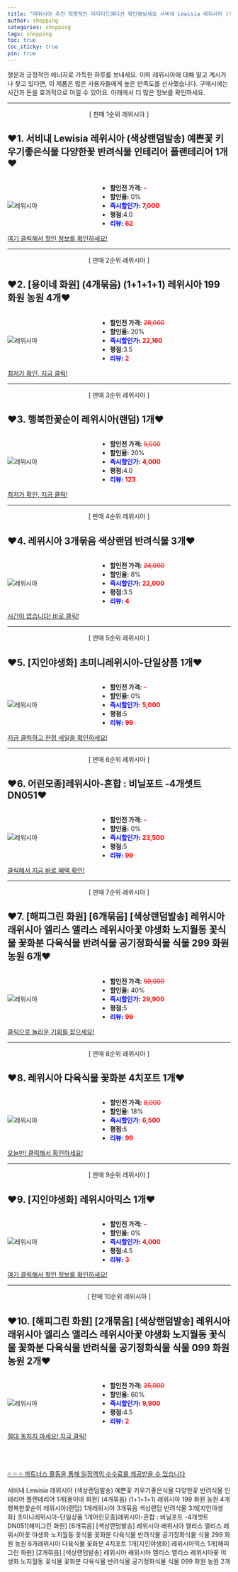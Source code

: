 ```yaml
---
title: "레위시아 추천 혁명적인 리미티드에디션 확인해보세요 서비내 Lewisia 레위시아 (색상랜덤발송) 예쁜꽃"
author: shopping
categories: shopping
tags: shopping
toc: true
toc_sticky: true
pin: true
---
```

행운과 긍정적인 에너지로 가득한 하루를 보내세요. 이미 레위시아에 대해 알고 계시거나 찾고 있다면, 이 제품은 많은 사용자들에게 높은 만족도를 선사했습니다. 구매시에는 시간과 돈을 효과적으로 아낄 수 있어요. 아래에서 더 많은 정보를 확인하세요.

---
<p class="toplist" style="margin: 0 auto; display: block; width: fit-content;">[ 판매 1순위 레위시아 ]</p>

<h2><strong>❤️1. 서비내 Lewisia 레위시아 (색상랜덤발송) 예쁜꽃 키우기좋은식물 다양한꽃 반려식물 인테리어 플랜테리어 1개❤️</strong></h2>

<div style="display: flex; align-items: center;">
    <div style="flex: 0.4;">
        <img src="https://thumbnail7.coupangcdn.com/thumbnails/remote/230x230ex/image/vendor_inventory/e7d0/9916757aea91c6742f4cec63f04466cd2fbcb9c689cca79ffc378746f8f4.jpg" alt="레위시아" style="max-width: 100%;">
    </div>
    <div style="flex: 0.6; margin-left: 10px;">
        <ul>
            <li><strong>할인전 가격:</strong> <del style="color: red;">-</del></li>
            <li><strong>할인율:</strong> 0%</li>
            <li><span style='color:blue'><strong>즉시할인가:</strong></span> <span style='color:red'><strong>7,000</strong></span></li>
            <li><strong>평점:</strong>4.0</li>
            <li><span style='color:blue'><strong>리뷰:</strong></span> <span style='color:red'><strong>62</strong></span></li>
        </ul>
    </div>
</div>
<div class="center">
    <a href="https://selin100587001.github.io?lptag=AF9450613&subid=githubio&pageKey=7713544342&traceid=V0-153&itemId=20683026208&vendorItemId=87922737008" class="myButton">
        여기 클릭해서 할인 정보를 확인하세요!
    </a>
</div>


---
<p class="toplist" style="margin: 0 auto; display: block; width: fit-content;">[ 판매 2순위 레위시아 ]</p>

<h2><strong>❤️2. [용이네 화원] (4개묶음) (1+1+1+1) 레위시아 199 화원 농원 4개❤️</strong></h2>

<div style="display: flex; align-items: center;">
    <div style="flex: 0.4;">
        <img src="https://thumbnail8.coupangcdn.com/thumbnails/remote/230x230ex/image/vendor_inventory/6791/9edcaaf6a529b12b9886aac988333d80ca5ea17d1fb28ec959dcdb98088d.png" alt="레위시아" style="max-width: 100%;">
    </div>
    <div style="flex: 0.6; margin-left: 10px;">
        <ul>
            <li><strong>할인전 가격:</strong> <del style="color: red;">28,000</del></li>
            <li><strong>할인율:</strong> 20%</li>
            <li><span style='color:blue'><strong>즉시할인가:</strong></span> <span style='color:red'><strong>22,160</strong></span></li>
            <li><strong>평점:</strong>3.5</li>
            <li><span style='color:blue'><strong>리뷰:</strong></span> <span style='color:red'><strong>2</strong></span></li>
        </ul>
    </div>
</div>
<div class="center">
    <a href="https://selin100587001.github.io?lptag=AF9450613&subid=githubio&pageKey=8028809509&traceid=V0-153&itemId=22443062277&vendorItemId=89487324510" class="myButton">
        최저가 확인, 지금 클릭!
    </a>
</div>


---
<p class="toplist" style="margin: 0 auto; display: block; width: fit-content;">[ 판매 3순위 레위시아 ]</p>

<h2><strong>❤️3. 행복한꽃순이 레위시아(랜덤) 1개❤️</strong></h2>

<div style="display: flex; align-items: center;">
    <div style="flex: 0.4;">
        <img src="https://thumbnail7.coupangcdn.com/thumbnails/remote/230x230ex/image/vendor_inventory/e7d0/9916757aea91c6742f4cec63f04466cd2fbcb9c689cca79ffc378746f8f4.jpg" alt="레위시아" style="max-width: 100%;">
    </div>
    <div style="flex: 0.6; margin-left: 10px;">
        <ul>
            <li><strong>할인전 가격:</strong> <del style="color: red;">5,000</del></li>
            <li><strong>할인율:</strong> 20%</li>
            <li><span style='color:blue'><strong>즉시할인가:</strong></span> <span style='color:red'><strong>4,000</strong></span></li>
            <li><strong>평점:</strong>4.0</li>
            <li><span style='color:blue'><strong>리뷰:</strong></span> <span style='color:red'><strong>123</strong></span></li>
        </ul>
    </div>
</div>
<div class="center">
    <a href="https://selin100587001.github.io?lptag=AF9450613&subid=githubio&pageKey=330748136&traceid=V0-153&itemId=23561862748&vendorItemId=90587838371" class="myButton">
        최저가 확인, 지금 클릭!
    </a>
</div>


---
<p class="toplist" style="margin: 0 auto; display: block; width: fit-content;">[ 판매 4순위 레위시아 ]</p>

<h2><strong>❤️4. 레위시아 3개묶음 색상랜덤 반려식물 3개❤️</strong></h2>

<div style="display: flex; align-items: center;">
    <div style="flex: 0.4;">
        <img src="https://thumbnail10.coupangcdn.com/thumbnails/remote/230x230ex/image/vendor_inventory/ec84/d35fae80573c6188f3ba39f79b7c48484f0404a5e3ddfa7be12c0382bd9a.jpg" alt="레위시아" style="max-width: 100%;">
    </div>
    <div style="flex: 0.6; margin-left: 10px;">
        <ul>
            <li><strong>할인전 가격:</strong> <del style="color: red;">24,000</del></li>
            <li><strong>할인율:</strong> 8%</li>
            <li><span style='color:blue'><strong>즉시할인가:</strong></span> <span style='color:red'><strong>22,000</strong></span></li>
            <li><strong>평점:</strong>3.5</li>
            <li><span style='color:blue'><strong>리뷰:</strong></span> <span style='color:red'><strong>4</strong></span></li>
        </ul>
    </div>
</div>
<div class="center">
    <a href="https://selin100587001.github.io?lptag=AF9450613&subid=githubio&pageKey=7026518224&traceid=V0-153&itemId=17325511178&vendorItemId=84496199310" class="myButton">
        시간이 없습니다! 바로 클릭!
    </a>
</div>


---
<p class="toplist" style="margin: 0 auto; display: block; width: fit-content;">[ 판매 5순위 레위시아 ]</p>

<h2><strong>❤️5. [지인야생화] 초미니레위시아-단일상품 1개❤️</strong></h2>

<div style="display: flex; align-items: center;">
    <div style="flex: 0.4;">
        <img src="https://thumbnail9.coupangcdn.com/thumbnails/remote/230x230ex/image/vendor_inventory/4eea/6494db07391f3063657bf10d996246c2429b487d45fad0055376f2ac7f02.jpg" alt="레위시아" style="max-width: 100%;">
    </div>
    <div style="flex: 0.6; margin-left: 10px;">
        <ul>
            <li><strong>할인전 가격:</strong> <del style="color: red;">-</del></li>
            <li><strong>할인율:</strong> 0%</li>
            <li><span style='color:blue'><strong>즉시할인가:</strong></span> <span style='color:red'><strong>5,000</strong></span></li>
            <li><strong>평점:</strong>5</li>
            <li><span style='color:blue'><strong>리뷰:</strong></span> <span style='color:red'><strong>99</strong></span></li>
        </ul>
    </div>
</div>
<div class="center">
    <a href="https://selin100587001.github.io?lptag=AF9450613&subid=githubio&pageKey=8194182180&traceid=V0-153&itemId=23462936364&vendorItemId=90489610844" class="myButton">
        지금 클릭하고 한정 세일을 확인하세요!
    </a>
</div>


---
<p class="toplist" style="margin: 0 auto; display: block; width: fit-content;">[ 판매 6순위 레위시아 ]</p>

<h2><strong>❤️6. 어린모종]레위시아-혼합 : 비닐포트 -4개셋트 DN051❤️</strong></h2>

<div style="display: flex; align-items: center;">
    <div style="flex: 0.4;">
        <img src="https://thumbnail9.coupangcdn.com/thumbnails/remote/230x230ex/image/vendor_inventory/babe/df28a3a4f02c871d30ce6532a27fd1f40b8f69054a070007b67bbeda4e45.jpg" alt="레위시아" style="max-width: 100%;">
    </div>
    <div style="flex: 0.6; margin-left: 10px;">
        <ul>
            <li><strong>할인전 가격:</strong> <del style="color: red;">-</del></li>
            <li><strong>할인율:</strong> 0%</li>
            <li><span style='color:blue'><strong>즉시할인가:</strong></span> <span style='color:red'><strong>23,500</strong></span></li>
            <li><strong>평점:</strong>5</li>
            <li><span style='color:blue'><strong>리뷰:</strong></span> <span style='color:red'><strong>99</strong></span></li>
        </ul>
    </div>
</div>
<div class="center">
    <a href="https://selin100587001.github.io?lptag=AF9450613&subid=githubio&pageKey=7964714906&traceid=V0-153&itemId=22033142602&vendorItemId=89080476965" class="myButton">
        클릭해서 지금 바로 혜택 확인!
    </a>
</div>


---
<p class="toplist" style="margin: 0 auto; display: block; width: fit-content;">[ 판매 7순위 레위시아 ]</p>

<h2><strong>❤️7. [해피그린 화원] [6개묶음] [색상랜덤발송] 레위시아 래위시아 엘리스 앨리스 레위시아꽃 야생화 노지월동 꽃식물 꽃화분 다육식물 반려식물 공기정화식물 식물 299 화원 농원 6개❤️</strong></h2>

<div style="display: flex; align-items: center;">
    <div style="flex: 0.4;">
        <img src="https://thumbnail8.coupangcdn.com/thumbnails/remote/230x230ex/image/vendor_inventory/274d/632dc0f1f16f2e7422593eb6f50f2c847d5a76254eda9b882dfdea8f2304.JPG" alt="레위시아" style="max-width: 100%;">
    </div>
    <div style="flex: 0.6; margin-left: 10px;">
        <ul>
            <li><strong>할인전 가격:</strong> <del style="color: red;">50,000</del></li>
            <li><strong>할인율:</strong> 40%</li>
            <li><span style='color:blue'><strong>즉시할인가:</strong></span> <span style='color:red'><strong>29,900</strong></span></li>
            <li><strong>평점:</strong>5</li>
            <li><span style='color:blue'><strong>리뷰:</strong></span> <span style='color:red'><strong>99</strong></span></li>
        </ul>
    </div>
</div>
<div class="center">
    <a href="https://selin100587001.github.io?lptag=AF9450613&subid=githubio&pageKey=8032906270&traceid=V0-153&itemId=22466460964&vendorItemId=89509493348" class="myButton">
        클릭으로 놀라운 기회를 잡으세요!
    </a>
</div>


---
<p class="toplist" style="margin: 0 auto; display: block; width: fit-content;">[ 판매 8순위 레위시아 ]</p>

<h2><strong>❤️8. 레위시아 다육식물 꽃화분 4치포트 1개❤️</strong></h2>

<div style="display: flex; align-items: center;">
    <div style="flex: 0.4;">
        <img src="https://thumbnail7.coupangcdn.com/thumbnails/remote/230x230ex/image/vendor_inventory/bd17/c1465493263c261a324aebecf432ae279e8c5de324cb7aabe47ee44aa642.jpg" alt="레위시아" style="max-width: 100%;">
    </div>
    <div style="flex: 0.6; margin-left: 10px;">
        <ul>
            <li><strong>할인전 가격:</strong> <del style="color: red;">8,000</del></li>
            <li><strong>할인율:</strong> 18%</li>
            <li><span style='color:blue'><strong>즉시할인가:</strong></span> <span style='color:red'><strong>6,500</strong></span></li>
            <li><strong>평점:</strong>5</li>
            <li><span style='color:blue'><strong>리뷰:</strong></span> <span style='color:red'><strong>99</strong></span></li>
        </ul>
    </div>
</div>
<div class="center">
    <a href="https://selin100587001.github.io?lptag=AF9450613&subid=githubio&pageKey=7843066966&traceid=V0-153&itemId=21355930895&vendorItemId=88413512744" class="myButton">
        오늘만! 클릭해서 확인하세요!
    </a>
</div>


---
<p class="toplist" style="margin: 0 auto; display: block; width: fit-content;">[ 판매 9순위 레위시아 ]</p>

<h2><strong>❤️9. [지인야생화] 레위시아믹스 1개❤️</strong></h2>

<div style="display: flex; align-items: center;">
    <div style="flex: 0.4;">
        <img src="https://thumbnail8.coupangcdn.com/thumbnails/remote/230x230ex/image/vendor_inventory/9aae/8437f695746b5d2747299864103007eefdb77de69e3cf16dbad46ce6d07c.jpg" alt="레위시아" style="max-width: 100%;">
    </div>
    <div style="flex: 0.6; margin-left: 10px;">
        <ul>
            <li><strong>할인전 가격:</strong> <del style="color: red;">-</del></li>
            <li><strong>할인율:</strong> 0%</li>
            <li><span style='color:blue'><strong>즉시할인가:</strong></span> <span style='color:red'><strong>4,000</strong></span></li>
            <li><strong>평점:</strong>4.5</li>
            <li><span style='color:blue'><strong>리뷰:</strong></span> <span style='color:red'><strong>3</strong></span></li>
        </ul>
    </div>
</div>
<div class="center">
    <a href="https://selin100587001.github.io?lptag=AF9450613&subid=githubio&pageKey=7962805651&traceid=V0-153&itemId=22018066303&vendorItemId=89065435142" class="myButton">
        여기 클릭해서 할인 정보를 확인하세요!
    </a>
</div>


---
<p class="toplist" style="margin: 0 auto; display: block; width: fit-content;">[ 판매 10순위 레위시아 ]</p>

<h2><strong>❤️10. [해피그린 화원] [2개묶음] [색상랜덤발송] 레위시아 래위시아 엘리스 앨리스 레위시아꽃 야생화 노지월동 꽃식물 꽃화분 다육식물 반려식물 공기정화식물 식물 099 화원 농원 2개❤️</strong></h2>

<div style="display: flex; align-items: center;">
    <div style="flex: 0.4;">
        <img src="https://thumbnail10.coupangcdn.com/thumbnails/remote/230x230ex/image/vendor_inventory/9d2e/2716f729243df1ca1140a16adf79cbb10edde63c603ab3a28421526fb51a.JPG" alt="레위시아" style="max-width: 100%;">
    </div>
    <div style="flex: 0.6; margin-left: 10px;">
        <ul>
            <li><strong>할인전 가격:</strong> <del style="color: red;">25,000</del></li>
            <li><strong>할인율:</strong> 60%</li>
            <li><span style='color:blue'><strong>즉시할인가:</strong></span> <span style='color:red'><strong>9,900</strong></span></li>
            <li><strong>평점:</strong>4.5</li>
            <li><span style='color:blue'><strong>리뷰:</strong></span> <span style='color:red'><strong>2</strong></span></li>
        </ul>
    </div>
</div>
<div class="center">
    <a href="https://selin100587001.github.io?lptag=AF9450613&subid=githubio&pageKey=8033000932&traceid=V0-153&itemId=22466926002&vendorItemId=89509941167" class="myButton">
        절대 놓치지 마세요! 지금 클릭!
    </a>
</div>

<br><br><br>[💦 💦 💦 파트너스 활동을 통해 일정액의 수수료를 제공받을 수 있습니다](https://link.coupang.com/a/bcpT2c)<br><br>서비내 Lewisia 레위시아 (색상랜덤발송) 예쁜꽃 키우기좋은식물 다양한꽃 반려식물 인테리어 플랜테리어 1개[용이네 화원] (4개묶음) (1+1+1+1) 레위시아 199 화원 농원 4개행복한꽃순이 레위시아(랜덤) 1개레위시아 3개묶음 색상랜덤 반려식물 3개[지인야생화] 초미니레위시아-단일상품 1개어린모종]레위시아-혼합 : 비닐포트 -4개셋트 DN051[해피그린 화원] [6개묶음] [색상랜덤발송] 레위시아 래위시아 엘리스 앨리스 레위시아꽃 야생화 노지월동 꽃식물 꽃화분 다육식물 반려식물 공기정화식물 식물 299 화원 농원 6개레위시아 다육식물 꽃화분 4치포트 1개[지인야생화] 레위시아믹스 1개[해피그린 화원] [2개묶음] [색상랜덤발송] 레위시아 래위시아 엘리스 앨리스 레위시아꽃 야생화 노지월동 꽃식물 꽃화분 다육식물 반려식물 공기정화식물 식물 099 화원 농원 2개